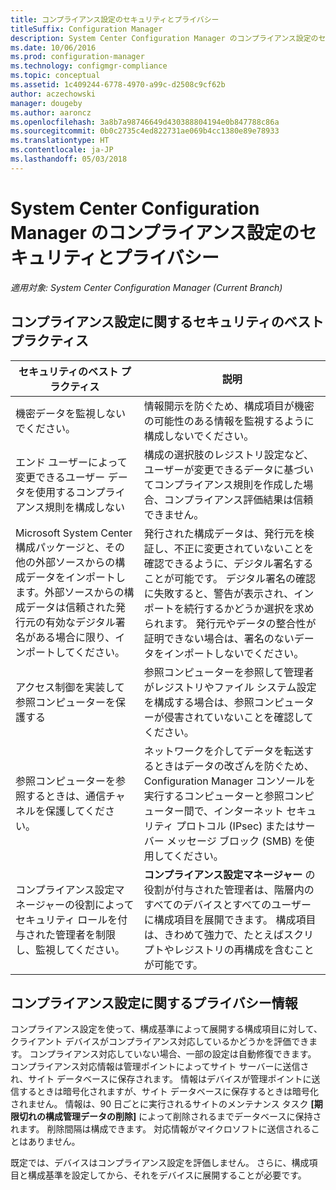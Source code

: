 ```yaml
---
title: コンプライアンス設定のセキュリティとプライバシー
titleSuffix: Configuration Manager
description: System Center Configuration Manager のコンプライアンス設定のセキュリティのベスト プラクティスについて説明します。
ms.date: 10/06/2016
ms.prod: configuration-manager
ms.technology: configmgr-compliance
ms.topic: conceptual
ms.assetid: 1c409244-6778-4970-a99c-d2508c9cf62b
author: aczechowski
manager: dougeby
ms.author: aaroncz
ms.openlocfilehash: 3a8b7a98746649d430388804194e0b847788c86a
ms.sourcegitcommit: 0b0c2735c4ed822731ae069b4cc1380e89e78933
ms.translationtype: HT
ms.contentlocale: ja-JP
ms.lasthandoff: 05/03/2018
---
```

# <a name="security-and-privacy-for-compliance-settings-in-system-center-configuration-manager"></a>System Center Configuration Manager のコンプライアンス設定のセキュリティとプライバシー

*適用対象: System Center Configuration Manager (Current Branch)*


## <a name="security-best-practices-for-compliance-settings"></a>コンプライアンス設定に関するセキュリティのベスト プラクティス  

|セキュリティのベスト プラクティス|説明|  
|----------------------------|----------------------|  
|機密データを監視しないでください。|情報開示を防ぐため、構成項目が機密の可能性のある情報を監視するように構成しないでください。|  
|エンド ユーザーによって変更できるユーザー データを使用するコンプライアンス規則を構成しない|構成の選択肢のレジストリ設定など、ユーザーが変更できるデータに基づいてコンプライアンス規則を作成した場合、コンプライアンス評価結果は信頼できません。|  
|Microsoft System Center 構成パッケージと、その他の外部ソースからの構成データをインポートします。外部ソースからの構成データは信頼された発行元の有効なデジタル署名がある場合に限り、インポートしてください。|発行された構成データは、発行元を検証し、不正に変更されていないことを確認できるように、デジタル署名することが可能です。 デジタル署名の確認に失敗すると、警告が表示され、インポートを続行するかどうか選択を求められます。 発行元やデータの整合性が証明できない場合は、署名のないデータをインポートしないでください。|  
|アクセス制御を実装して参照コンピューターを保護する|参照コンピューターを参照して管理者がレジストリやファイル システム設定を構成する場合は、参照コンピューターが侵害されていないことを確認してください。|  
|参照コンピューターを参照するときは、通信チャネルを保護してください。|ネットワークを介してデータを転送するときはデータの改ざんを防ぐため、Configuration Manager コンソールを実行するコンピューターと参照コンピューター間で、インターネット セキュリティ プロトコル (IPsec) またはサーバー メッセージ ブロック (SMB) を使用してください。|  
|コンプライアンス設定マネージャーの役割によってセキュリティ ロールを付与された管理者を制限し、監視してください。|**コンプライアンス設定マネージャー** の役割が付与された管理者は、階層内のすべてのデバイスとすべてのユーザーに構成項目を展開できます。 構成項目は、きわめて強力で、たとえばスクリプトやレジストリの再構成を含むことが可能です。|  

## <a name="privacy-information-for-compliance-settings"></a>コンプライアンス設定に関するプライバシー情報  
 コンプライアンス設定を使って、構成基準によって展開する構成項目に対して、クライアント デバイスがコンプライアンス対応しているかどうかを評価できます。 コンプライアンス対応していない場合、一部の設定は自動修復できます。 コンプライアンス対応情報は管理ポイントによってサイト サーバーに送信され、サイト データベースに保存されます。 情報はデバイスが管理ポイントに送信するときは暗号化されますが、サイト データベースに保存するときは暗号化されません。 情報は、90 日ごとに実行されるサイトのメンテナンス タスク **[期限切れの構成管理データの削除]** によって削除されるまでデータベースに保持されます。  削除間隔は構成できます。 対応情報がマイクロソフトに送信されることはありません。  

 既定では、デバイスはコンプライアンス設定を評価しません。 さらに、構成項目と構成基準を設定してから、それをデバイスに展開することが必要です。  
